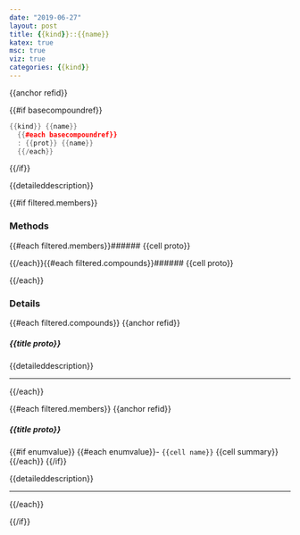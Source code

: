 ```yaml
---
date: "2019-06-27"
layout: post
title: {{kind}}::{{name}}
katex: true
msc: true
viz: true
categories: {{kind}}
---
```


{{anchor refid}}

{{#if basecompoundref}}
```cpp
{{kind}} {{name}}
  {{#each basecompoundref}}
  : {{prot}} {{name}}
  {{/each}}
```  
{{/if}}

{{detaileddescription}}

{{#if filtered.members}}

### Methods

{{#each filtered.members}}###### {{cell proto}}

{{/each}}{{#each filtered.compounds}}###### {{cell proto}}

{{/each}}


### Details

{{#each filtered.compounds}}
{{anchor refid}}

##### {{title proto}}

{{detaileddescription}}

-----------------------------------

{{/each}}

{{#each filtered.members}}
{{anchor refid}}

##### {{title proto}}

{{#if enumvalue}}
{{#each enumvalue}}- `{{cell name}}` {{cell summary}}
{{/each}}
{{/if}}

{{detaileddescription}}

-----------------------------------

{{/each}}

{{/if}}


